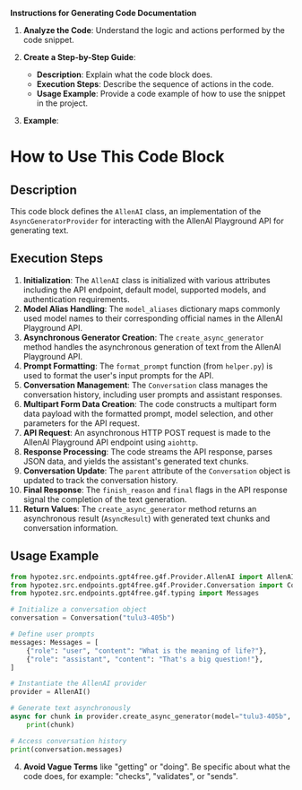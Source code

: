 **Instructions for Generating Code Documentation**

1. **Analyze the Code**: Understand the logic and actions performed by the code snippet.

2. **Create a Step-by-Step Guide**:
    - **Description**: Explain what the code block does.
    - **Execution Steps**: Describe the sequence of actions in the code.
    - **Usage Example**: Provide a code example of how to use the snippet in the project.

3. **Example**:

How to Use This Code Block
=========================================================================================

Description
-------------------------
This code block defines the `AllenAI` class, an implementation of the `AsyncGeneratorProvider` for interacting with the AllenAI Playground API for generating text. 

Execution Steps
-------------------------
1. **Initialization**: The `AllenAI` class is initialized with various attributes including the API endpoint, default model, supported models, and authentication requirements.
2. **Model Alias Handling**: The `model_aliases` dictionary maps commonly used model names to their corresponding official names in the AllenAI Playground API. 
3. **Asynchronous Generator Creation**: The `create_async_generator` method handles the asynchronous generation of text from the AllenAI Playground API.
4. **Prompt Formatting**: The `format_prompt` function (from `helper.py`) is used to format the user's input prompts for the API.
5. **Conversation Management**: The `Conversation` class manages the conversation history, including user prompts and assistant responses.
6. **Multipart Form Data Creation**: The code constructs a multipart form data payload with the formatted prompt, model selection, and other parameters for the API request.
7. **API Request**: An asynchronous HTTP POST request is made to the AllenAI Playground API endpoint using `aiohttp`. 
8. **Response Processing**: The code streams the API response, parses JSON data, and yields the assistant's generated text chunks.
9. **Conversation Update**: The `parent` attribute of the `Conversation` object is updated to track the conversation history.
10. **Final Response**: The `finish_reason` and `final` flags in the API response signal the completion of the text generation. 
11. **Return Values**: The `create_async_generator` method returns an asynchronous result (`AsyncResult`) with generated text chunks and conversation information.

Usage Example
-------------------------

```python
from hypotez.src.endpoints.gpt4free.g4f.Provider.AllenAI import AllenAI
from hypotez.src.endpoints.gpt4free.g4f.Provider.Conversation import Conversation
from hypotez.src.endpoints.gpt4free.g4f.typing import Messages

# Initialize a conversation object
conversation = Conversation("tulu3-405b")

# Define user prompts
messages: Messages = [
    {"role": "user", "content": "What is the meaning of life?"},
    {"role": "assistant", "content": "That's a big question!"},
]

# Instantiate the AllenAI provider 
provider = AllenAI()

# Generate text asynchronously 
async for chunk in provider.create_async_generator(model="tulu3-405b", messages=messages, conversation=conversation):
    print(chunk)

# Access conversation history
print(conversation.messages)

```

4. **Avoid Vague Terms** like "getting" or "doing". Be specific about what the code does, for example: "checks", "validates", or "sends".